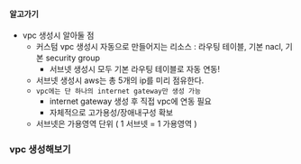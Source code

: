 #### 알고가기
- vpc 생성시 알아둘 점
  - 커스텀 vpc 생성시 자동으로 만들어지는 리소스 : 라우팅 테이블, 기본 nacl, 기본 security group
    - 서브넷 생성시 모두 기본 라우팅 테이블로 자동 연동!
  - 서브넷 생성시 aws는 총 5개의 ip를 미리 점유한다.
  - `vpc에는 단 하나의 internet gateway만 생성 가능`
    - internet gateway 생성 후 직접 vpc에 연동 필요
    - 자체적으로 고가용성/장애내구성 확보
  - 서브넷은 가용영역 단위 ( 1 서브넷 = 1 가용영역 )

### vpc 생성해보기
